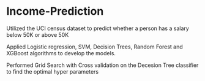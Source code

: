 # Income-Prediction

Utilized the UCI census dataset to predict whether a person has a salary below 50K or above 50K

Applied Logistic regression, SVM, Decision Trees, Random Forest and XGBoost algorithms to develop the models. 

Performed Grid Search with Cross validation on the Decesion Tree classifier to find the optimal hyper parameters
